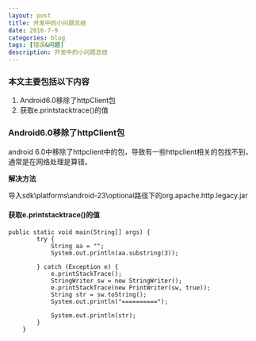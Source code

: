```yaml
---
layout: post
title: 开发中的小问题总结
date: 2016-7-9
categories: blog
tags: [错误&问题]
description: 开发中的小问题总结 
---
```



### 本文主要包括以下内容  

1. Android6.0移除了httpClient包 
2. 获取e.printstacktrace()的值

### Android6.0移除了httpClient包  

android 6.0中移除了httpclient中的包，导致有一些httpclient相关的包找不到，通常是在网络处理是算错。

**解决方法** 

导入sdk\platforms\android-23\optional路径下的org.apache.http.legacy.jar


#### 获取e.printstacktrace()的值

```
public static void main(String[] args) {  
        try {  
            String aa = "";  
            System.out.println(aa.substring(3));  
  
        } catch (Exception e) {  
            e.printStackTrace();  
            StringWriter sw = new StringWriter();  
            e.printStackTrace(new PrintWriter(sw, true));  
            String str = sw.toString();  
            System.out.println("==========");  
  
            System.out.println(str);  
        }  
    }  
```

